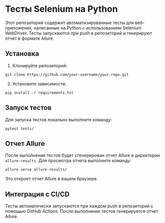 # Тесты Selenium на Python

Этот репозиторий содержит автоматизированные тесты для веб-приложения, написанные на Python с использованием Selenium WebDriver. Тесты запускаются при push в репозиторий и генерируют отчет в формате Allure.

## Установка

1. Клонируйте репозиторий:

```
git clone https://github.com/your-username/your-repo.git
```

2. Установите зависимости:

```
pip install -r requirements.txt
```

## Запуск тестов

Для запуска тестов локально выполните команду:

```
pytest tests/
```

## Отчет Allure

После выполнения тестов будет сгенерирован отчет Allure в директории `allure-results`. Для просмотра отчета выполните команду:

```
allure serve allure-results/
```

Это откроет отчет Allure в вашем браузере.

## Интеграция с CI/CD

Тесты автоматически запускаются при каждом push в репозиторий с помощью GitHub Actions. После выполнения тестов генерируется отчет Allure.
